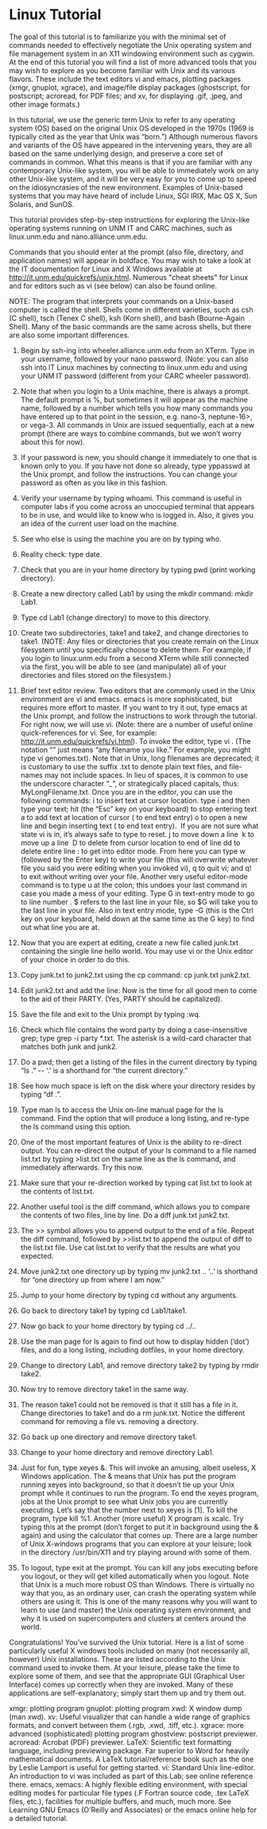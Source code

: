 # Linux Tutorial

The goal of this tutorial is to familiarize you with the minimal set of commands needed to effectively negotiate the Unix operating system and file management system in an X11 windowing environment such as cygwin. At the end of this tutorial you will find a list of more advanced tools that you may wish to explore as you become familiar with Unix and its various flavors. These include the text editors vi and emacs, plotting packages (xmgr, gnuplot, xgrace), and image/file display packages (ghostscript, for postscript; acroread, for PDF files; and xv, for displaying .gif, .jpeg, and other image formats.)

In this tutorial, we use the generic term Unix to refer to any operating system (OS) based on the original Unix OS developed in the 1970s (1969 is typically cited as the year that Unix was “born.”) Although numerous flavors and variants of the OS have appeared in the intervening years, they are all based on the same underlying design, and preserve a core set of commands in common. What this means is that if you are familiar with any contemporary Unix-like system, you will be able to immediately work on any other Unix-like system, and it will be very easy for you to come up to speed on the idiosyncrasies of the new environment. Examples of Unix-based systems that you may have heard of include Linux, SGI IRIX, Mac OS X, Sun Solaris, and SunOS.

This tutorial provides step-by-step instructions for exploring the Unix-like operating systems running on UNM IT and CARC machines, such as linux.unm.edu and nano.alliance.unm.edu.

Commands that you should enter at the prompt (also file, directory, and application names) will appear in boldface. You may wish to take a look at the IT documentation for Linux and X Windows available at http://it.unm.edu/quickrefs/unix.html. Numerous "cheat sheets" for Linux and for editors such as vi (see below) can also be found online.

NOTE: The program that interprets your commands on a Unix-based computer is called the shell. Shells come in different varieties, such as csh (C shell), tsch (Tenex C shell), ksh (Korn shell), and bash (Bourne-Again Shell). Many of the basic commands are the same across shells, but there are also some important differences.

1.  Begin by ssh-ing into wheeler.alliance.unm.edu from an XTerm. Type in your username, followed by your nano password. (Note: you can also ssh into IT Linux machines by connecting to linux.unm.edu and using your UNM IT password (different from your CARC wheeler password).

2.  Note that when you login to a Unix machine, there is always a prompt. The default prompt is %, but sometimes it will appear as the machine name, followed by a number which tells you how many commands you have entered up to that point in the session, e.g. nano-3, neptune-16>, or vega-3. All commands in Unix are issued sequentially, each at a new prompt (there are ways to combine commands, but we won’t worry about this for now).

3.  If your password is new, you should change it immediately to one that is known only to you. If you have not done so already, type yppasswd at the Unix prompt, and follow the instructions. You can change your password as often as you like in this fashion.

4.  Verify your username by typing whoami. This command is useful in computer labs if you come across an unoccupied terminal that appears to be in use, and would like to know who is logged in. Also, it gives you an idea of the current user load on the machine.

5.  See who else is using the machine you are on by typing who.

6.  Reality check: type date.

7.  Check that you are in your home directory by typing pwd (print working directory).

8.  Create a new directory called Lab1 by using the mkdir command: mkdir Lab1.

9.  Type cd Lab1 (change directory) to move to this directory.

10.  Create two subdirectories, take1 and take2, and change directories to take1.  (NOTE: Any files or directories that you create remain on the Linux filesystem until you specifically choose to delete them. For example, if you login to linux.unm.edu from a second XTerm while still connected via the first, you will be able to see (and manipulate) all of your directories and files stored on the filesystem.)

11.  Brief text editor review. Two editors that are commonly used in the Unix environment are vi and emacs. emacs is more sophisticated, but requires more effort to master. If you want to try it out, type emacs at the Unix prompt, and follow the instructions to work through the tutorial. For right now, we will use vi. (Note: there are a number of useful online quick-references for vi. See, for example: http://it.unm.edu/quickrefs/vi.html).
To invoke the editor, type vi <filename>. (The notation “<filename>” just means “any filename you like.” For example, you might type vi genomes.txt). Note that in Unix, long filenames are deprecated; it is customary to use the suffix .txt to denote plain text files, and file- names may not include spaces. In lieu of spaces, it is common to use the underscore character “_”, or strategically placed capitals, thus: MyLongFilename.txt. Once you are in the editor, you can use the following commands:
i to insert text at cursor location. type i and then type your text; hit <Esc> (the “Esc” key on your keyboard) to stop entering text
a to add text at location of cursor (<Esc> to end text entry)
o to open a new line and begin inserting text (<Esc> to end text entry).  If you are not sure what state vi is in, it’s always safe to type <Esc> to reset.
j to move down a line 
k to move up a line 
D to delete from cursor location to end of line
dd to delete entire line
: to get into editor mode. From here you can type w (followed by the Enter key) to write your file (this will overwrite whatever file you said you were editing when you invoked vi),
q to quit vi; and q! to exit without writing over your file. Another very useful editor-mode command is to type u at the colon; this undoes your last command in case you made a mess of your editing.
Type <number>G in text-entry mode to go to line number <number>. $ refers to the last line in your file, so $G will take you to the last line in your file.
Also in text entry mode, type <Ctrl>-G (this is the Ctrl key on your keyboard, held down at the same time as the G key) to find out what line you are at.
12.  Now that you are expert at editing, create a new file called junk.txt containing the single line hello world. You may use vi or the Unix editor of your choice in order to do this.

13.  Copy junk.txt to junk2.txt using the cp command: cp junk.txt junk2.txt.

14.  Edit junk2.txt and add the line: Now is the time for all good men to come to the aid of their PARTY. (Yes, PARTY should be capitalized).

15.  Save the file and exit to the Unix prompt by typing :wq.

16.  Check which file contains the word party by doing a case-insensitive grep; type grep -i party *.txt. The asterisk is a wild-card character that matches both junk and junk2.

17.  Do a pwd; then get a listing of the files in the current directory by typing “ls .” --  ‘.’ is a shorthand for “the current directory.”

18.  See how much space is left on the disk where your directory resides by typing “df .”.

19.  Type man ls to access the Unix on-line manual page for the ls command. Find the option that will produce a long listing, and re-type the ls command using this option.

20.  One of the most important features of Unix is the ability to re-direct output. You can re-direct the output of your ls command to a file named list.txt by typing >list.txt on the same line as the ls command, and immediately afterwards. Try this now.

21.  Make sure that your re-direction worked by typing cat list.txt to look at the contents of list.txt.

22.  Another useful tool is the diff command, which allows you to compare the contents of two files, line by line. Do a diff junk.txt junk2.txt.

23.  The >> symbol allows you to append output to the end of a file. Repeat the diff command, followed by >>list.txt to append the output of diff to the list.txt file. Use cat list.txt to verify that the results are what you expected.

24.  Move junk2.txt one directory up by typing mv junk2.txt ..  ‘..’ is shorthand for “one directory up from where I am now.”

25.  Jump to your home directory by typing cd without any arguments.

26.  Go back to directory take1 by typing cd Lab1/take1.

27.  Now go back to your home directory by typing cd ../..

28.  Use the man page for ls again to find out how to display hidden (‘dot’) files, and do a long listing, including dotfiles, in your home directory.

29.  Change to directory Lab1, and remove directory take2 by typing by rmdir take2.

30.  Now try to remove directory take1 in the same way.

31.  The reason take1 could not be removed is that it still has a file in it. Change directories to take1 and do a rm junk.txt. Notice the different command for removing a file vs. removing a directory.

32.  Go back up one directory and remove directory take1.

33.  Change to your home directory and remove directory Lab1.

34.  Just for fun, type xeyes &. This will invoke an amusing, albeit useless, X Windows application. The & means that Unix has put the program running xeyes into background, so that it doesn’t tie up your Unix prompt while it continues to run the program. To end the xeyes program, jobs at the Unix prompt to see what Unix jobs you are currently executing. Let’s say that the number next to xeyes is [1]. To kill the program, type kill %1. Another (more useful) X program is xcalc. Try typing this at the prompt (don’t forget to put it in background using the & again) and using the calculator that comes up. There are a large number of Unix X-windows programs that you can explore at your leisure; look in the directory /usr/bin/X11 and try playing around with some of them.

35.  To logout, type exit at the prompt. You can kill any jobs executing before you logout, or they will get killed automatically when you logout. Note that Unix is a much more robust OS than Windows. There is virtually no way that you, as an ordinary user, can crash the operating system while others are using it. This is one of the many reasons why you will want to learn to use (and master) the Unix operating system environment, and why it is used on supercomputers and clusters at centers around the world.

Congratulations! You’ve survived the Unix tutorial. Here is a list of some particularly useful X windows tools included on many (not necessarily all, however) Unix installations. These are listed according to the Unix command used to invoke them. At your leisure, please take the time to explore some of them, and see that the appropriate GUI (Graphical User Interface) comes up correctly when they are invoked. Many of these applications are self-explanatory; simply start them up and try them out.

xmgr: plotting program
gnuplot: plotting program
xwd: X window dump (man xwd).
xv: Useful visualizer that can handle a wide range of graphics formats, and convert between them (.rgb, .xwd, .tiff, etc.).
xgrace: more advanced (sophisticated) plotting program
ghostview: postscript previewer.
acroread: Acrobat (PDF) previewer.
LaTeX: Scientific text formatting language, including previewing package. Far superior to Word for heavily mathematical documents. A LaTeX tutorial/reference book such as the one by Leslie Lamport is useful for getting started.
vi: Standard Unix line-editor. An introduction to vi was included as part of this Lab; see online reference there.
emacs, xemacs: A highly flexible editing environment, with special editing modes for particular file types (.F Fortran source code, .tex LaTeX files, etc.), facilities for multiple buffers, and much, much more. See Learning GNU Emacs (O’Reilly and Associates) or the emacs online help for a detailed tutorial. 
